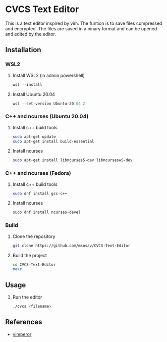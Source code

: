 # CVCS Text Editor

This is a text editor inspired by vim. The funtion is to save files compressed and encrypted. The files are saved in a binary format and can be opened and edited by the editor.

## Installation

### WSL2

1. Install WSL2 (in admin powershell)

   ```powershell
   wsl --install
   ```

1. Install Ubuntu 20.04

   ```powershell
   wsl --set-version Ubuntu-20.04 2
   ```

### C++ and ncurses (Ubuntu 20.04)

1. Install c++ build tools

   ```bash
   sudo apt-get update
   sudo apt-get install build-essential
   ```

1. Install ncurses

   ```bash
   sudo apt-get install libncurses5-dev libncursesw5-dev
   ```

### C++ and ncurses (Fedora)

1. Install c++ build tools

   ```bash
   sudo dnf install gcc-c++
   ```

1. Install ncurses

   ```bash
   sudo dnf install ncurses-devel
   ```

### Build

1. Clone the repository

   ```bash
   git clone https://github.com/msosav/CVCS-Text-Editor
   ```

1. Build the project

   ```bash
   cd CVCS-Text-Editor
   make
   ```

## Usage

1. Run the editor

   ```bash
   ./cvcs <filename>
   ```

## References

- [vimperor](https://github.com/SirIsaacNeutron/vimperor?tab=readme-ov-file)
